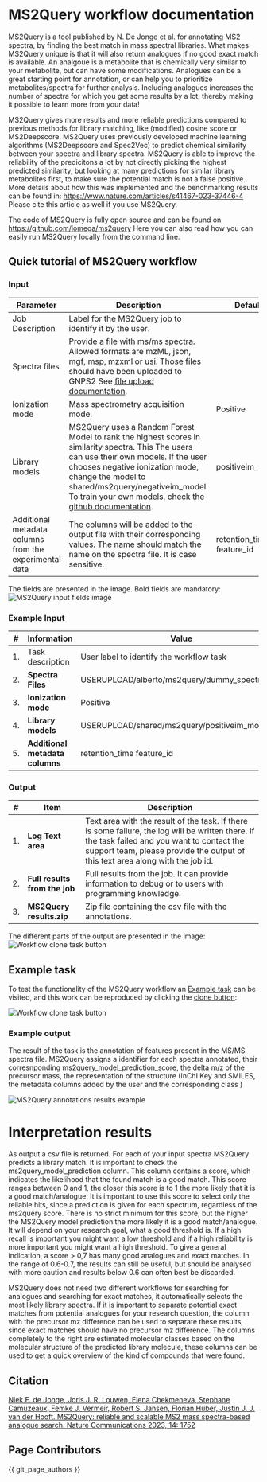 # MS2Query workflow documentation

MS2Query is a tool published by N. De Jonge et al. for annotating MS2 spectra, by finding the best match in mass spectral libraries.
What makes MS2Query unique is that it will also return analogues if no good exact match is available. An analgoue is a metabolite that is chemically very similar to your metabolite, but can have some modifications. Analogues can be a great starting point for annotation, or can help you to prioritize metabolites/spectra for further analysis. 
Including analogues increases the number of spectra for which you get some results by a lot, thereby making it possible to learn more from your data!

MS2Query gives more results and more reliable predictions compared to previous methods for library matching, like (modified) cosine score or MS2Deepscore. 
MS2Query uses previously developed machine learning algorithms (MS2Deepscore and Spec2Vec) to predict chemical similarity between your spectra and library spectra. 
MS2Query is able to improve the reliability of the predicitons a lot by not directly picking the highest predicted similarity, but looking at many predictions for similar library metabolites first, to make sure the potential match is not a false positive. 
More details about how this was implemented and the benchmarking results can be found in: https://www.nature.com/articles/s41467-023-37446-4 Please cite this article as well if you use MS2Query. 

The code of MS2Query is fully open source and can be found on https://github.com/iomega/ms2query 
Here you can also read how you can easily run MS2Query locally from the command line. 


## Quick tutorial of MS2Query workflow

### Input

| Parameter  | Description        |  Default | Required | 
| ------------- |-------------| -----| -----|
| Job Description | Label for the MS2Query job to identify it by the user. | | no |
| Spectra files | Provide a file with ms/ms spectra. Allowed formats are mzML, json, mgf, msp, mzxml or usi. Those files should have been uploaded to GNPS2 See [file upload documentation](fileupload.md). | | yes |
| Ionization mode | Mass spectrometry acquisition mode. | Positive | yes |
| Library models | MS2Query uses a Random Forest Model to rank the highest scores in similarity spectra. This The users can use their own models. If the user chooses negative ionization mode, change the model to shared/ms2query/negativeim_model. To train your own models, check the [github documentation](https://github.com/iomega/ms2query/tree/main). | positiveim_model | yes | 
| Additional metadata columns from the experimental data | The columns will be added to the output file with their corresponding values. The name should match the name on the spectra file. It is case sensitive. | retention_time feature_id | no |


The fields are presented in the image. Bold fields are mandatory:
![MS2Query input fields image](./img/workflows/ms2query/ms2query_input.png)


### Example Input

| #   | Information                                        | Value                                      |
| --- | ------------------------------------------------- | ------------------------------------------- |
| 1.  | Task description                                  | User label to identify the workflow task    |
| 2.  | **Spectra Files**                               | USERUPLOAD/alberto/ms2query/dummy_spectra.mgf |
| 3.  | **Ionization mode**                               | Positive                                    |
| 4.  | **Library models**                                | USERUPLOAD/shared/ms2query/positiveim_model |
| 5.  | **Additional metadata columns**                   | retention_time feature_id                   |

### Output


| #   | Item                              | Description                                                                                                                      |
| --- | ----------------------------------| ---------------------------------------------------------------------------------------------------------------------------------|
| 1.  | **Log Text area**                 | Text area with the result of the task. If there is some failure, the log will be written there. If the task failed and you want to contact the support team, please provide the output of this text area along with the job id. |
| 2.  | **Full results from the job**     | Full results from the job. It can provide information to debug or to users with programming knowledge.                          |
| 3.  | **MS2Query results.zip**    | Zip file containing the csv file with the annotations. |

The different parts of the output are presented in the image:
![Workflow clone task button](./img/workflows/ms2query/ms2query_output.png)


## Example task

To test the functionality of the MS2Query workflow an [Example task](https://gnps2.org/status?task=8979365f96f8468d98ad7ba919b4e4af) can be visited, and this work can be reproduced by clicking the [clone button](./img/workflows/clone_button.png): 

![Workflow clone task button](./img/workflows/clone_button.png)


### Example output

The result of the task is the annotation of features present in the MS/MS spectra file. MS2Query assigns a identifier for each spectra annotated, their corresnponding ms2query_model_prediction_score, the delta m/z of the precursor mass, the representation of the structure (InChI Key and SMILES, the metadata columns added by the user and the corresponding class )

![MS2Query annotations results example](./img/workflows/ms2query/ms2query_annotations_csv.png) 

# Interpretation results

As output a csv file is returned. For each of your input spectra MS2Query predicts a library match. It is important to check the ms2query_model_prediction column. This column contains a score, which indicates the likelihood that the found match is a good match. This score ranges between 0 and 1, the closer this score is to 1 the more likely that it is a good match/analogue. It is important to use this score to select only the reliable hits, since a prediction is given for each spectrum, regardless of the ms2query score. There is no strict minimum for this score, but the higher the MS2Query model prediction the more likely it is a good match/analogue. It will depend on your research goal, what a good threshold is. If a high recall is important you might want a low threshold and if a high reliability is more important you might want a high threshold. To give a general indication, a score > 0,7 has many good analogues and exact matches. In the range of 0.6-0.7, the results can still be useful, but should be analysed with more caution and results below 0.6 can often best be discarded. 

MS2Query does not need two different workflows for searching for analogues and searching for exact matches, it automatically selects the most likely library spectra. If it is important to separate potential exact matches from potential analogues for your research question, the column with the precursor mz difference can be used to separate these results, since exact matches should have no precursor mz difference.
The columns completely to the right are estimated molecular classes based on the molecular structure of the predicted library molecule, these columns can be used to get a quick overview of the kind of compounds that were found. 

## Citation

[Niek F. de Jonge, Joris J. R. Louwen, Elena Chekmeneva, Stephane Camuzeaux, Femke J. Vermeir, Robert S. Jansen, Florian Huber, Justin J. J. van der Hooft. MS2Query: reliable and scalable MS2 mass spectra-based analogue search. Nature Communications 2023, 14: 1752](https://doi.org/10.1038/s41467-023-37446-4)

## Page Contributors

{{ git_page_authors }}

